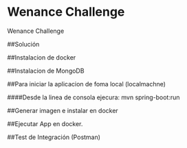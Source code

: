 # Wenance Challenge

Wenance Challenge

##Solución


##Instalacion de docker


##Instalacion de MongoDB


##Para iniciar la aplicacion de foma local (localmachne)

####Desde la linea de consola ejecura: mvn spring-boot:run


##Generar imagen e instalar en docker

##Ejecutar App en docker.


##Test de Integración (Postman)